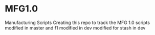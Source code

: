 # MFG1.0
Manufacturing Scripts
Creating this repo to track the MFG 1.0 scripts
modified in master and f1
modified in dev
modified for stash in dev

